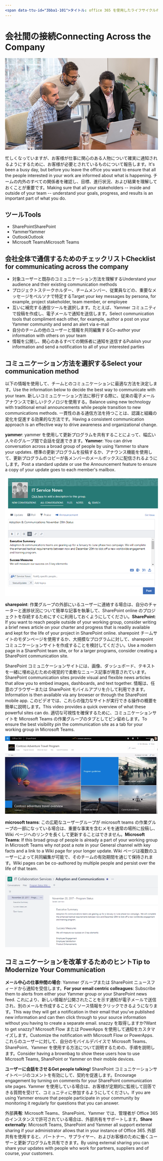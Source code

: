 ```yaml
---
<span data-ttu-id="3bba1-101">タイトル: office 365 を使用したライフサイクルの開始日: office を介して接続しています。 office 365 作成者を使用して、すぐに使用できるようになります。 # karuanag: {karuanag} # ms. date: {@date}          # 02/01/2019 ミリ秒トピック: はじめに</span><span class="sxs-lookup"><span data-stu-id="3bba1-101">title:                     # Day in the Life with Office 365 - Connecting Across the Company description:               # Quick steps to be ready for the day at hand with Office 365 author: {github-id}        # karuanag ms.author: {ms-alias}      # karuanag ms.date: {@date}           # 02/01/2019 ms.topic: getting-started  # how-to</span></span>
---
```


# <a name="connecting-across-the-company"></a><span data-ttu-id="3bba1-102">会社間の接続</span><span class="sxs-lookup"><span data-stu-id="3bba1-102">Connecting Across the Company</span></span>

![visual を接続する](media/ditl_crosscompany.png)

<span data-ttu-id="3bba1-104">忙しくなっていますが、お客様が仕事に関心のある人物について確実に通知されるようにするために、お客様が必要とされているものについて報告します。</span><span class="sxs-lookup"><span data-stu-id="3bba1-104">It's been a busy day, but before you leave the office you want to ensure that all the people interested in your work are informed about what is happening.</span></span> <span data-ttu-id="3bba1-105">チームの内外のすべての関係者を確認し、目標、進行状況、および結果を理解しておくことが重要です。</span><span class="sxs-lookup"><span data-stu-id="3bba1-105">Making sure that all your stakeholders -- inside and outside of your team -- understand your goals, progress, and results is an important part of what you do.</span></span>  

## <a name="tools"></a><span data-ttu-id="3bba1-106">ツール</span><span class="sxs-lookup"><span data-stu-id="3bba1-106">Tools</span></span>
- <span data-ttu-id="3bba1-107">SharePoint</span><span class="sxs-lookup"><span data-stu-id="3bba1-107">SharePoint</span></span>
- <span data-ttu-id="3bba1-108">Yammer</span><span class="sxs-lookup"><span data-stu-id="3bba1-108">Yammer</span></span>
- <span data-ttu-id="3bba1-109">Outlook</span><span class="sxs-lookup"><span data-stu-id="3bba1-109">Outlook</span></span>
- <span data-ttu-id="3bba1-110">Microsoft Teams</span><span class="sxs-lookup"><span data-stu-id="3bba1-110">Microsoft Teams</span></span> 

## <a name="checklist-for-communicating-across-the-company"></a><span data-ttu-id="3bba1-111">会社全体で通信するためのチェックリスト</span><span class="sxs-lookup"><span data-stu-id="3bba1-111">Checklist for communicating across the company</span></span>
- <span data-ttu-id="3bba1-112">対象ユーザーと既存のコミュニケーション方法を理解する</span><span class="sxs-lookup"><span data-stu-id="3bba1-112">Understand your audience and their existing communication methods</span></span>
- <span data-ttu-id="3bba1-113">プロジェクトステークホルダー、チームメンバー、従業員などの、重要なメッセージをペルソナで特定する</span><span class="sxs-lookup"><span data-stu-id="3bba1-113">Target your key messages by persona, for example, project stakeholder, team member, or employee</span></span>
- <span data-ttu-id="3bba1-114">互いに補完する通信ツールを選択します。たとえば、Yammer コミュニティで投稿を作成し、電子メールで通知を送信します。</span><span class="sxs-lookup"><span data-stu-id="3bba1-114">Select communication tools that compliment each other, for example, author a post on your Yammer community and send an alert via e-mail</span></span> 
- <span data-ttu-id="3bba1-115">自分のチームの他のユーザーと情報を共同編集する</span><span class="sxs-lookup"><span data-stu-id="3bba1-115">Co-author your information with others on your team</span></span>
- <span data-ttu-id="3bba1-116">情報を公開し、関心のあるすべての関係者に通知を送信する</span><span class="sxs-lookup"><span data-stu-id="3bba1-116">Publish your information and send a notification to all of your interested parties</span></span> 
 
## <a name="select-your-communication-method"></a><span data-ttu-id="3bba1-117">コミュニケーション方法を選択する</span><span class="sxs-lookup"><span data-stu-id="3bba1-117">Select your communication method</span></span>
<span data-ttu-id="3bba1-118">以下の情報を使用して、チームとのコミュニケーションに最適な方法を決定します。</span><span class="sxs-lookup"><span data-stu-id="3bba1-118">Use the information below to decide the best way to communicate with your team.</span></span> <span data-ttu-id="3bba1-119">新しいコミュニケーション方法に移行する際に、従来の電子メールアナウンスで新しいテクノロジを使用する。</span><span class="sxs-lookup"><span data-stu-id="3bba1-119">Balance using new technology with traditional email announcements while people transition to new communications methods.</span></span> <span data-ttu-id="3bba1-120">一貫性のある通信方法を持つことは、認識と組織の変化を促進する効果的な方法です。</span><span class="sxs-lookup"><span data-stu-id="3bba1-120">Having a consistent communication approach is an effective way to drive awareness and organizational change.</span></span> 

<span data-ttu-id="3bba1-121">**yammer**: yammer を使用して更新プログラムを共有することによって、幅広い人々のグループ間で会話を促進できます。</span><span class="sxs-lookup"><span data-stu-id="3bba1-121">**Yammer**: You can drive conversation across a broad group of people by using Yammer to share your updates.</span></span> <span data-ttu-id="3bba1-122">標準の更新プログラムを投稿するか、アナウンス機能を使用して、更新プログラムのコピーが各メンバーのメールボックスに配信されるようにします。</span><span class="sxs-lookup"><span data-stu-id="3bba1-122">Post a standard update or use the Announcement feature to ensure a copy of your update goes to each member's mailbox.</span></span> 

![ソーシャルメディアの投稿](media/ditl_IT-Service-News.png)

<span data-ttu-id="3bba1-124">**sharepoint**: 作業グループの外部にいるユーザーに連絡する場合は、自分のチャーターと進捗状況について簡単な記事を執筆して、SharePoint online のプロジェクトを存続するためにすぐに利用しておくようにしてください。</span><span class="sxs-lookup"><span data-stu-id="3bba1-124">**SharePoint**: If you want to reach people outside of your  working group, consider writing a brief news article on your charter and progress that is readily available and kept for the life of your project in SharePoint online.</span></span> <span data-ttu-id="3bba1-125">sharepoint チームサイトのモダンページを使用するか、大規模なプログラムに対して、sharepoint コミュニケーションサイトを作成することを検討してください。</span><span class="sxs-lookup"><span data-stu-id="3bba1-125">Use a modern page in a SharePoint team site, or for a larger programs, consider creating a SharePoint communication site.</span></span> 

<span data-ttu-id="3bba1-126">SharePoint コミュニケーションサイトには、画像、ダッシュボード、テキストを一緒に埋め込むための視覚的で柔軟なニュース記事が用意されています。</span><span class="sxs-lookup"><span data-stu-id="3bba1-126">SharePoint communication sites provide visual and flexible news articles that allow you to embed images, dashboards, and text together.</span></span> <span data-ttu-id="3bba1-127">情報は、任意のブラウザーまたは SharePoint モバイルアプリを介して利用できます。</span><span class="sxs-lookup"><span data-stu-id="3bba1-127">Information is then available via any browser or through the SharePoint mobile app.</span></span> <span data-ttu-id="3bba1-128">このビデオでは、これらの強力なサイトが実行できる操作の概要を簡単に説明します。</span><span class="sxs-lookup"><span data-stu-id="3bba1-128">This video provides a quick overview of what these powerful sites can do.</span></span> <span data-ttu-id="3bba1-129">適切な可視性を確保するために、コミュニケーションサイトを Microsoft Teams の作業グループのタブとしてピン留めします。</span><span class="sxs-lookup"><span data-stu-id="3bba1-129">To ensure the best visibility pin the communication site as a tab for your working group in Microsoft Teams.</span></span>

![SharePoint online のコミュニケーションサイトの例](media/ditl_Comm-Site.png)

<span data-ttu-id="3bba1-131">**microsoft teams**: この広範なユーザーグループが microsoft teams の作業グループの一部になっている場合は、重要な事実を含むメモを通常の場所に投稿し、Wiki ページへのリンクを長くして更新することはできません。</span><span class="sxs-lookup"><span data-stu-id="3bba1-131">**Microsoft Teams**:  If this broad group of people is already a part of your working group in Microsoft Teams why not post a note in your General channel with key facts and a link to a Wiki page for your longer update.</span></span>  <span data-ttu-id="3bba1-132">Wiki ページは複数のユーザーによって共同編集が可能で、そのチームの有効期間を通じて保持されます。</span><span class="sxs-lookup"><span data-stu-id="3bba1-132">Wiki pages can be co-authored by multiple people and persist over the life of that team.</span></span> 

![Microsoft Teams の Wiki ページのスクリーンショット](media/ditl_Teams-Wiki.png)

## <a name="tip-to-modernize-your-communication"></a><span data-ttu-id="3bba1-134">コミュニケーションを改革するためのヒント</span><span class="sxs-lookup"><span data-stu-id="3bba1-134">Tip to Modernize Your Communication</span></span>

<span data-ttu-id="3bba1-135">**メール中心の仕事仲間の場合**: Yammer グループまたは SharePoint ニュースフィードから通知を受信します。</span><span class="sxs-lookup"><span data-stu-id="3bba1-135">**For your email centric colleagues**: Subscribe them to alerts from either your Yammer group or your SharePoint news feed.</span></span>  <span data-ttu-id="3bba1-136">これにより、新しい情報が公開されたことを示す通知が電子メールで送信され、別のメールを作成することなくソース情報をクリックできるようになります。</span><span class="sxs-lookup"><span data-stu-id="3bba1-136">This way they will get a notification in their email that you've published new information and can then click through to your source information without you having to create a separate email.</span></span>  <span data-ttu-id="3bba1-137">snazzy を取得しますか?</span><span class="sxs-lookup"><span data-stu-id="3bba1-137">Want to get snazzy?</span></span>  <span data-ttu-id="3bba1-138">Microsoft Flow または PowerApps を使用して通知をカスタマイズします。</span><span class="sxs-lookup"><span data-stu-id="3bba1-138">Customize the notification with Microsoft Flow or PowerApps.</span></span> <span data-ttu-id="3bba1-139">これらのユーザーに対して、自分のモバイルデバイスで Microsoft Teams、SharePoint、Yammer を使用する方法について説明するための、手順を説明します。</span><span class="sxs-lookup"><span data-stu-id="3bba1-139">Consider having a brownbag to show these users how to use Microsoft Teams, SharePoint or Yammer on their mobile devices.</span></span> 

<span data-ttu-id="3bba1-140">**ユーザーに会話をさせる**</span><span class="sxs-lookup"><span data-stu-id="3bba1-140">**Get people talking!**</span></span> <span data-ttu-id="3bba1-141">SharePoint コミュニケーションサイトページのコメントを有効にして、契約を促進します。</span><span class="sxs-lookup"><span data-stu-id="3bba1-141">Encourage engagement by turning on comments for your SharePoint communication site pages.</span></span>  <span data-ttu-id="3bba1-142">Yammer を使用している場合は、お客様が定期的に監視して回答できる質問を受けて、コミュニティに参加するようにしてください。</span><span class="sxs-lookup"><span data-stu-id="3bba1-142">If you are using Yammer ensure that people participate in your community by monitoring it regularly for questions that you can answer.</span></span> 

<span data-ttu-id="3bba1-143">外部**共有**: Microsoft Teams、SharePoint、Yammer では、管理者が Office 365 のインスタンスで許可されている場合は、外部共有をサポートします。</span><span class="sxs-lookup"><span data-stu-id="3bba1-143">**Share externally**:  Microsoft Teams, SharePoint and Yammer all support external sharing if your administrator allows that in your instance of Office 365.</span></span>  <span data-ttu-id="3bba1-144">外部共有を使用すると、パートナー、サプライヤー、およびお客様のために働くユーザーと更新プログラムを共有できます。</span><span class="sxs-lookup"><span data-stu-id="3bba1-144">By using external sharing you can share your updates with people who work for partners, suppliers and of course, your customers.</span></span>